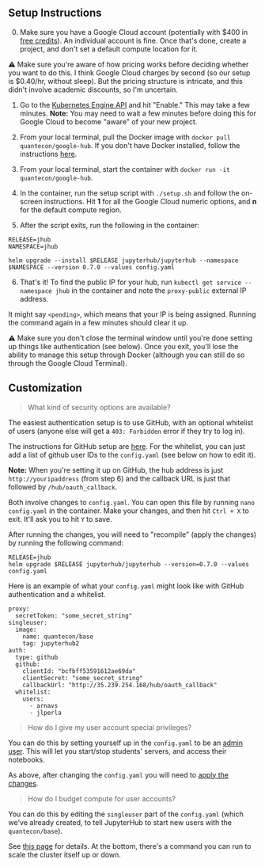 ## Setup Instructions

0. Make sure you have a Google Cloud account (potentially with \$400 in [free credits](https://cloud.google.com/free/)). An individual account is fine. Once that's done, create a project, and don't set a default compute location for it.

:warning: Make sure you're aware of how pricing works before deciding whether you want to do this. I think Google Cloud charges by second (so our setup is \$0.40/hr, without sleep). But the pricing structure is intricate, and this didn't involve academic discounts, so I'm uncertain. 

1. Go to the [Kubernetes Engine API](https://console.cloud.google.com/apis/api/container.googleapis.com/overview) and hit "Enable." This may take a few minutes. **Note:** You may need to wait a few minutes before doing this for Google Cloud to become "aware" of your new project.

2. From your local terminal, pull the Docker image with `docker pull quantecon/google-hub`. If you don't have Docker installed, follow the instructions [here](https://lectures.quantecon.org/jl/tools_editors.html#Docker).

3. From your local terminal, start the container with `docker run -it quantecon/google-hub`.

4. In the container, run the setup script with `./setup.sh` and follow the on-screen instructions. Hit **1** for all the Google Cloud numeric options, and **n** for the default compute region.

5. After the script exits, run the following in the container:

```
RELEASE=jhub
NAMESPACE=jhub

helm upgrade --install $RELEASE jupyterhub/jupyterhub --namespace $NAMESPACE --version 0.7.0 --values config.yaml
```

6. That's it! To find the public IP for your hub, run `kubectl get service --namespace jhub` in the container and note the `proxy-public` external IP address.

It might say `<pending>`, which means that your IP is being assigned. Running the command again in a few minutes should clear it up.

:warning: Make sure you don't close the terminal window until you're done setting up things like authentication (see below). Once you exit, you'll lose the ability to manage this setup through Docker (although you can still do so through the Google Cloud Terminal).

## Customization

> What kind of security options are available?

The easiest authentication setup is to use GitHub, with an optional whitelist of users (anyone else will get a `403: Forbidden` error if they try to log in).

The instructions for GitHub setup are [here](https://zero-to-jupyterhub.readthedocs.io/en/latest/authentication.html). For the whitelist, you can just add a list of github user IDs to the `config.yaml` (see below on how to edit it).

**Note:** When you're setting it up on GitHub, the hub address is just `http://youripaddress` (from step 6) and the callback URL is just that followed by `/hub/oauth_callback`.

Both involve changes to `config.yaml`. You can open this file by running `nano config.yaml` in the container. Make your changes, and then hit `Ctrl + X` to exit. It'll ask you to hit `Y` to save.

After running the changes, you will need to "recompile" (apply the changes) by running the following command:

```
RELEASE=jhub
helm upgrade $RELEASE jupyterhub/jupyterhub --version=0.7.0 --values config.yaml
```

Here is an example of what your `config.yaml` might look like with GitHub authentication and a whitelist. 

```
proxy:
  secretToken: "some_secret_string"
singleuser:
  image:
    name: quantecon/base
    tag: jupyterhub2
auth:
  type: github
  github:
    clientId: "bcfbff53591612ae69da"
    clientSecret: "some_secret_string"
    callbackUrl: "http://35.239.254.168/hub/oauth_callback"
  whitelist:
    users:
      - arnavs
      - jlperla
```

> How do I give my user account special privileges?

You can do this by setting yourself up in the `config.yaml` to be an [admin user](https://zero-to-jupyterhub.readthedocs.io/en/latest/user-management.html#admin-users). This will let you start/stop students' servers, and access their notebooks.

As above, after changing the `config.yaml` you will need to [apply the changes](https://zero-to-jupyterhub.readthedocs.io/en/latest/extending-jupyterhub.html).

> How do I budget compute for user accounts?

You can do this by editing the `singleuser` part of the `config.yaml` (which we've already created, to tell JupyterHub to start new users with the `quantecon/base`).

See [this page](https://zero-to-jupyterhub.readthedocs.io/en/latest/user-resources.html) for details. At the bottom, there's a command you can run to scale the cluster itself up or down.
